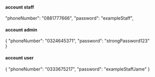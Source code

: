 #### account staff

"phoneNumber": "0881777666",
"password": "exampleStaff",

#### account admin

{
"phoneNumber": "0324645371",
"password": "strongPassword123"  
}

#### account user

{
"phoneNumber": "0333675217",
"password": "exampleStaffJame"
}
